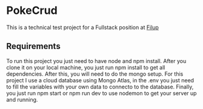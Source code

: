 # PokeCrud

This is a technical test project for a Fullstack position at [Filup](https://filup.mx/)

## Requirements

To run this project you just need to have node and npm install. After you clone it on your local machine, you just run npm install to get all dependencies. After this, you will need to do the mongo setup. For this project I use a cloud database using Mongo Atlas, in the .env you just need to fill the variables with your own data to connecto to the database. Finally, you just run npm start or npm run dev to use nodemon to get your server up and running. 